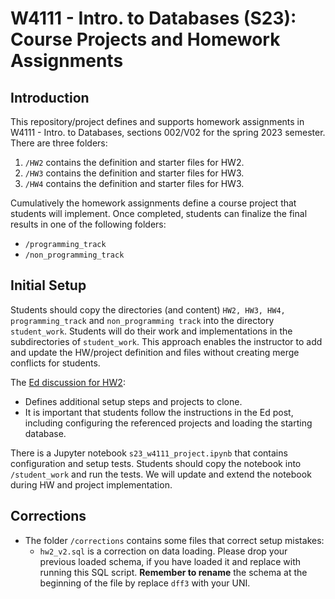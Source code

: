 # W4111 - Intro. to Databases (S23):<br> Course Projects and Homework Assignments

## Introduction

This repository/project defines and supports homework assignments in W4111 - Intro. to Databases,
sections 002/V02 for the spring 2023 semester. There are three folders:
1. ```/HW2``` contains the definition and starter files for HW2.
2. ```/HW3``` contains the definition and starter files for HW3.
3. ```/HW4``` contains the definition and starter files for HW3.

Cumulatively the homework assignments define a course project that students will implement. Once
completed, students can finalize the final results in one of the following folders:
- ```/programming_track```
- ```/non_programming_track```


## Initial Setup

Students should copy the directories (and content) ```HW2, HW3, HW4, programming_track``` and
```non_programming track``` into the directory ```student_work```. Students will do their work
and implementations in the subdirectories of ```student_work```. This approach enables the instructor
to add and update the HW/project definition and files without creating merge conflicts for students.

The [Ed discussion for HW2](https://edstem.org/us/courses/32981/discussion/2617289):
- Defines additional setup steps and projects to clone.
- It is important that students follow the instructions in the Ed post, including configuring the
referenced projects and loading the starting database.

There is a Jupyter notebook ```s23_w4111_project.ipynb``` that contains configuration and setup tests.
Students should copy the notebook into ```/student_work``` and run the tests. We will update and extend
the notebook during HW and project implementation.

## Corrections

- The folder ```/corrections``` contains some files that correct setup mistakes:
  - ```hw2_v2.sql``` is a correction on data loading. Please drop your previous loaded schema, if you have
loaded it and replace with running this SQL script. __Remember to rename__ the schema at the
beginning of the file by replace ```dff3``` with your UNI.



